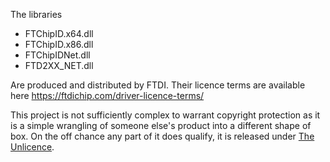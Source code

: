 The libraries
- FTChipID.x64.dll
- FTChipID.x86.dll
- FTChipIDNet.dll
- FTD2XX_NET.dll

Are produced and distributed by FTDI. Their licence terms are available here https://ftdichip.com/driver-licence-terms/

This project is not sufficiently complex to warrant copyright protection as it is a simple wrangling of someone else's product into a different shape of box. On the off chance any part of it does qualify, it is released under [The Unlicence](https://unlicense.org/).
